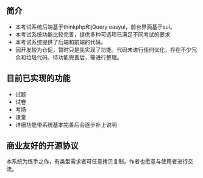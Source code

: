 ﻿## 简介

* 本考试系统后端基于thinkphp和jQuery easyui，前台界面基于sui。
* 本考试系统功能比较完善，提供多种可选项已满足不同考试的要求
* 本考试系统提供了后端和前端的代码。
* 因开发较为仓促，暂时只是先实现了功能。代码未进行任何优化，存在不少冗余和垃圾代码。待功能完善后，需进行整理。

## 目前已实现的功能
* 试题
* 试卷
* 考场
* 课堂
* 详细功能带系统基本完善后会逐步补上说明


## 商业友好的开源协议

本系统为练手之作，有类型需求者可任意拷贝复制，作者也愿意与使用者进行交流。
